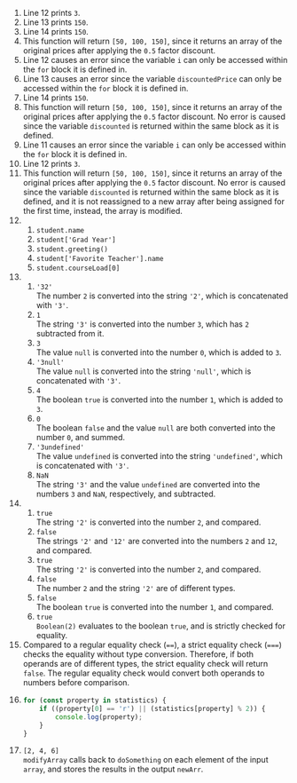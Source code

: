 1. Line 12 prints `3`.
2. Line 13 prints `150`.
3. Line 14 prints `150`.
4. This function will return `[50, 100, 150]`, since it returns an array of the original prices after applying the `0.5` factor discount.
5. Line 12 causes an error since the variable `i` can only be accessed within the `for` block it is defined in.
6. Line 13 causes an error since the variable `discountedPrice` can only be accessed within the `for` block it is defined in.
7. Line 14 prints `150`.
8. This function will return `[50, 100, 150]`, since it returns an array of the original prices after applying the `0.5` factor discount. No error is caused since the variable `discounted` is returned within the same block as it is defined.
9. Line 11 causes an error since the variable `i` can only be accessed within the `for` block it is defined in.
10. Line 12 prints `3`.
11. This function will return `[50, 100, 150]`, since it returns an array of the original prices after applying the `0.5` factor discount. No error is caused since the variable `discounted` is returned within the same block as it is defined, and it is not reassigned to a new array after being assigned for the first time, instead, the array is modified.
12. 
    1. `student.name`
    2. `student['Grad Year']`
    3. `student.greeting()`
    4. `student['Favorite Teacher'].name`
    5. `student.courseLoad[0]`
13. 
    1. `'32'`  
    The number `2` is converted into the string `'2'`, which is concatenated with `'3'`.
    2. `1`  
    The string `'3'` is converted into the number `3`, which has `2` subtracted from it.
    3. `3`  
    The value `null` is converted into the number `0`, which is added to `3`.
    4. `'3null'`  
    The value `null` is converted into the string `'null'`, which is concatenated with `'3'`.
    5. `4`  
    The boolean `true` is converted into the number `1`, which is added to `3`.
    6. `0`  
    The boolean `false` and the value `null` are both converted into the number `0`, and summed.
    7. `'3undefined'`  
    The value `undefined` is converted into the string `'undefined'`, which is concatenated with `'3'`.
    8. `NaN`  
    The string `'3'` and the value `undefined` are converted into the numbers `3` and `NaN`, respectively, and subtracted.
14. 
    1. `true`  
    The string `'2'` is converted into the number `2`, and compared.
    2. `false`  
    The strings `'2'` and `'12'` are converted into the numbers `2` and `12`, and compared.
    3. `true`  
    The string `'2'` is converted into the number `2`, and compared.
    4. `false`  
    The number `2` and the string `'2'` are of different types.
    5. `false`  
    The boolean `true` is converted into the number `1`, and compared.
    6. `true`  
    `Boolean(2)` evaluates to the boolean `true`, and is strictly checked for equality.
15. Compared to a regular equality check (`==`), a strict equality check (`===`) checks the equality without type conversion. Therefore, if both operands are of different types, the strict equality check will return `false`. The regular equality check would convert both operands to numbers before comparison.
16. 
    ```js
    for (const property in statistics) {
        if ((property[0] == 'r') || (statistics[property] % 2)) {
            console.log(property);
        }
    }
    ```
17. `[2, 4, 6]`  
    `modifyArray` calls back to `doSomething` on each element of the input `array`, and stores the results in the output `newArr`.